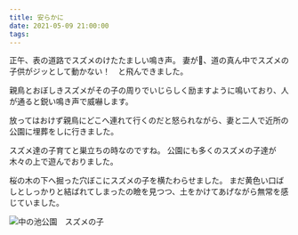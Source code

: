 ```yaml
---
title: 安らかに
date: 2021-05-09 21:00:00
tags:
---
```


正午、表の道路でスズメのけたたましい鳴き声。
妻が、道の真ん中でスズメの子供がジッとして動かない！　と飛んできました。

親鳥とおぼしきスズメがその子の周りでいじらしく励ますように鳴いており、人が通ると鋭い鳴き声で威嚇します。

放ってはおけず親鳥にどこへ連れて行くのだと怒られながら、妻と二人で近所の公園に埋葬をしに行きました。

スズメ達の子育てと巣立ちの時なのですね。
公園にも多くのスズメの子達が木々の上で遊んでおりました。

桜の木の下へ掘った穴ぼこにスズメの子を横たわらせました。
まだ黄色い口ばしとしっかりと結ばれてしまったの瞼を見つつ、土をかけてあげながら無常を感じていました。


![中の池公園　スズメの子](images/210509_D80_DSC_1530.jpg)